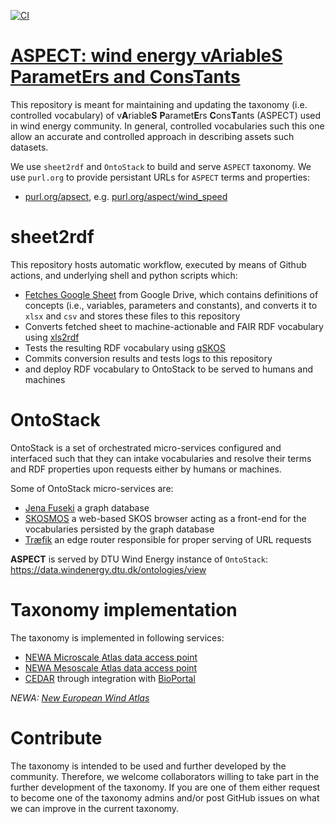 [![CI](https://github.com/DTUWindEnergy/ASPECT-taxonomy/workflows/Sheet2RDF/badge.svg)](https://github.com/DTUWindEnergy/ASPECT-taxonomy/actions?query=workflow%3ASheet2RDF)

# [ASPECT: wind energy v**A**riable**S** **P**aramet**E**rs and **C**ons**T**ants](http://data.windenergy.dtu.dk/controlled-terminology/aspect/)
This repository is meant for maintaining and updating the taxonomy (i.e. controlled vocabulary) of v**A**riable**S** **P**aramet**E**rs **C**ons**T**ants (ASPECT) used in wind energy community. In general, controlled vocabularies such this one allow an accurate and controlled approach in describing assets such datasets.

We use `sheet2rdf` and `OntoStack` to build and serve `ASPECT` taxonomy.
We use `purl.org` to provide persistant URLs for `ASPECT` terms and properties:
- [purl.org/apsect](purl.org/apsect), e.g. [purl.org/aspect/wind_speed](purl.org/aspect/wind_speed)

# sheet2rdf

This repository hosts automatic workflow, executed by means of Github actions, and underlying shell and python scripts which:

- [Fetches Google Sheet](https://docs.google.com/spreadsheets/d/1IzJ9cCVmoU2tcZ-P4xr405LE36aqhleiL6rvibAsCEo/edit#gid=1472229997) from Google Drive, which contains definitions of concepts (i.e., variables, parameters and constants), and converts it to `xlsx` and `csv` and stores these files to this repository
- Converts fetched sheet to machine-actionable and FAIR RDF vocabulary using [xls2rdf](https://github.com/sparna-git/xls2rdf)
- Tests the resulting RDF vocabulary using [qSKOS](https://github.com/cmader/qSKOS/)
- Commits conversion results and tests logs to this repository
- and deploy RDF vocabulary to OntoStack to be served to humans and machines

# OntoStack

OntoStack is a set of orchestrated micro-services configured and interfaced such that they can intake vocabularies and resolve their terms and RDF properties upon requests either by humans or machines.

Some of OntoStack micro-services are:

- [Jena Fuseki](https://jena.apache.org/documentation/fuseki2/) a graph database
- [SKOSMOS](http://www.skosmos.org/) a web-based SKOS browser acting as a front-end for the vocabularies persisted by the graph database
- [Træfik](https://doc.traefik.io/traefik/) an edge router responsible for proper serving of URL requests

**ASPECT** is served by DTU Wind Energy instance of `OntoStack`:
https://data.windenergy.dtu.dk/ontologies/view


# Taxonomy implementation
The taxonomy is implemented in following services:
- [NEWA Microscale Atlas data access point](https://wps.neweuropeanwindatlas.eu/api/microscale-atlas/v1/docs)
- [NEWA Mesoscale Atlas data access point](https://wps.neweuropeanwindatlas.eu/api/mesoscale-atlas/v1/docs)
- [CEDAR](http://cedar.metadatacenter.org/) through integration with [BioPortal](https://bioportal.bioontology.org/ontologies/WETAXTOPICS/)

*NEWA: [New European Wind Atlas](https://www.neweuropeanwindatlas.eu/)*
# Contribute

The taxonomy is intended to be used and further developed by the community. Therefore, we welcome collaborators willing to take part in the further development of the taxonomy. If you are one of them either request to become one of the taxonomy admins and/or post GitHub issues on what we can improve in the current taxonomy.
